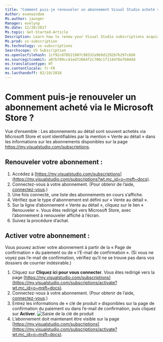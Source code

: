 ```yaml
---
title: "Comment puis-je renouveler un abonnement Visual Studio acheté via le Microsoft Store ? | Microsoft Docs"
Author: evanwindom
Ms.author: jaunger
Manager: evelynp
Ms.date: 12/28/2017
Ms.topic: Get-Started-Article
Description: Learn how to renew your Visual Studio subscriptions acquired through Microsoft Store.
Ms.prod: vs-subscription
Ms.technology: vs-subscriptions
Searchscope: VS Subscription
ms.openlocfilehash: 1cf92c870521907c90332a9b9d1292b7b297c8d6
ms.sourcegitcommit: a07b789cc41ed72664f2c700c1f114476e7b0ddd
ms.translationtype: HT
ms.contentlocale: fr-FR
ms.lasthandoff: 02/19/2018
---
```

# <a name="how-do-i-renew-a-subscription-purchased-through-microsoft-store"></a>Comment puis-je renouveler un abonnement acheté via le Microsoft Store ?
Vue d’ensemble : Les abonnements au détail sont souvent achetés via Microsoft Store et sont identifiables par la mention « Vente au détail » dans les informations sur les abonnements disponibles sur la page https://my.visualstudio.com/subscriptions. 

## <a name="renew-your-subscription"></a>Renouveler votre abonnement : 

1. Accédez à [https://my.visualstudio.com/subscriptions](https://my.visualstudio.com/subscriptions?wt.mc_id=o~msft~docs).
2. Connectez-vous à votre abonnement.  (Pour obtenir de l’aide, [connectez-vous](/visualstudio/subscriptions/signing-in).)
3. Une fois connecté, une liste des abonnements en cours s’affiche.
4. Vérifiez que le type d'abonnement est défini sur « Vente au détail ».
5. Sur la ligne d’abonnement « Vente au détail », cliquez sur le lien « Renouveler ».  Vous êtes redirigé vers Microsoft Store, avec l’abonnement à renouveler affiché à l’écran. 
6. Suivez la procédure d’achat.


## <a name="activate-your-subscription"></a>Activer votre abonnement : 
Vous pouvez activer votre abonnement à partir de la « Page de confirmation » du paiement ou de « l’E-mail de confirmation ».  (Si vous ne voyez pas l’e-mail de confirmation, vérifiez qu’il ne se trouve pas dans vos dossiers de courrier indésirable.)   
1. Cliquez sur **Cliquez ici pour vous connecter**.  Vous êtes redirigé vers la page [https://my.visualstudio.com/subscriptions](https://my.visualstudio.com/subscriptions/activate?wt.mc_id=o~msft~docs).
2. Connectez-vous à votre abonnement.  (Pour obtenir de l’aide, [connectez-vous](/visualstudio/subscriptions/signing-in).)
3. Entrez les informations de « clé de produit » disponibles sur la page de confirmation du paiement ou dans l’e-mail de confirmation, puis cliquez sur **Activer**.
    ![Saisie de la clé de produit](_img//buy-retail/enter-product-key.png)
4. L’abonnement doit maintenant être visible sur la page [https://my.visualstudio.com/subscriptions](https://my.visualstudio.com/subscriptions/activate?wt.mc_id=o~msft~docs).
